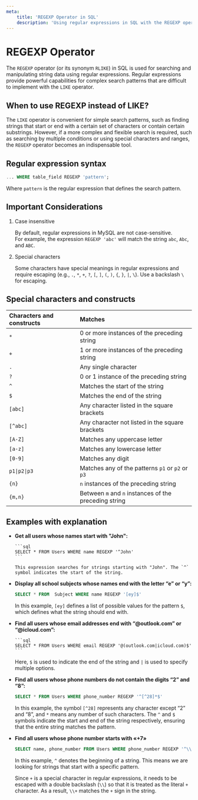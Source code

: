 ```yaml
---
meta:
    title: 'REGEXP Operator in SQL'
    description: 'Using regular expressions in SQL with the REGEXP operator'
---
```


# REGEXP Operator

The `REGEXP` operator (or its synonym `RLIKE`) in SQL is used for searching and manipulating string data
using regular expressions.
Regular expressions provide powerful capabilities for complex search patterns that are difficult
to implement with the `LIKE` operator.

## When to use REGEXP instead of LIKE?

The `LIKE` operator is convenient for simple search patterns,
such as finding strings that start or end with a certain set of characters or contain certain substrings.
However, if a more complex and flexible search is required, such as searching by multiple conditions
or using special characters and ranges, the `REGEXP` operator becomes an indispensable tool.

## Regular expression syntax

```sql
... WHERE table_field REGEXP 'pattern';
```

Where `pattern` is the regular expression that defines the search pattern.

## Important Considerations

1. Case insensitive

    By default, regular expressions in MySQL are not case-sensitive.  
    For example, the expression `REGEXP 'abc'` will match the string `abc`, `Abc`, and `ABC`.

2. Special characters

    Some characters have special meanings in regular expressions and require escaping (e.g.,
    `.`, `*`, `+`, `?`, `[`, `]`, `(`, `)`, `{`, `}`, `|`, `\`).
    Use a backslash `\` for escaping.

## Special characters and constructs

| Characters and constructs | Matches                                               |
| :------------------------ | :---------------------------------------------------- |
| `*`                       | 0 or more instances of the preceding string           |
| `+`                       | 1 or more instances of the preceding string           |
| `.`                       | Any single character                                  |
| `?`                       | 0 or 1 instance of the preceding string               |
| `^`                       | Matches the start of the string                       |
| `$`                       | Matches the end of the string                         |
| `[abc]`                   | Any character listed in the square brackets           |
| `[^abc]`                  | Any character not listed in the square brackets       |
| `[A-Z]`                   | Matches any uppercase letter                          |
| `[a-z]`                   | Matches any lowercase letter                          |
| `[0-9]`                   | Matches any digit                                     |
| `p1\|p2\|p3`              | Matches any of the patterns `p1` or `p2` or `p3`      |
| `{n}`                     | `n` instances of the preceding string                 |
| `{m,n}`                   | Between `m` and `n` instances of the preceding string |

## Examples with explanation

-   **Get all users whose names start with "John":**

        ```sql
        SELECT * FROM Users WHERE name REGEXP '^John'
        ```

        This expression searches for strings starting with "John". The `^` symbol indicates the start of the string.

-   **Display all school subjects whose names end with the letter “e” or “y”:**

    ```sql
    SELECT * FROM  Subject WHERE name REGEXP '[ey]$'
    ```

    In this example, `[ey]` defines a list of possible values for the pattern `$`, which defines what the string should end with.

-   **Find all users whose email addresses end with “@outlook.com” or “@icloud.com”:**

        ```sql
        SELECT * FROM Users WHERE email REGEXP '@(outlook.com|icloud.com)$'
        ```

    Here, `$` is used to indicate the end of the string and `|` is used to specify multiple options.

-   **Find all users whose phone numbers do not contain the digits “2” and “8”:**

    ```sql
    SELECT * FROM Users WHERE phone_number REGEXP '^[^28]*$'
    ```

    In this example, the symbol `[^28]` represents any character except “2” and “8”, and `*` means any number of such characters.
    The `^` and `$` symbols indicate the start and end of the string respectively, ensuring that the entire string matches the pattern.

-   **Find all users whose phone number starts with «+7»**

    ```sql
    SELECT name, phone_number FROM Users WHERE phone_number REGEXP '^\\+7'
    ```

    In this example, `^` denotes the beginning of a string. This means we are looking for strings that start with a specific pattern.

    Since `+` is a special character in regular expressions,
    it needs to be escaped with a double backslash (`\\`) so that it is treated as the literal `+` character.
    As a result, `\\+` matches the `+` sign in the string.

